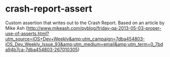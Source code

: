 crash-report-assert
===================

Custom assertion that writes out to the Crash Report. Based on an article by Mike Ash (http://www.mikeash.com/pyblog/friday-qa-2013-05-03-proper-use-of-asserts.html?utm_source=iOS+Dev+Weekly&amp;utm_campaign=7dba454803-iOS_Dev_Weekly_Issue_93&amp;utm_medium=email&amp;utm_term=0_7bda94b7ca-7dba454803-267010305)
